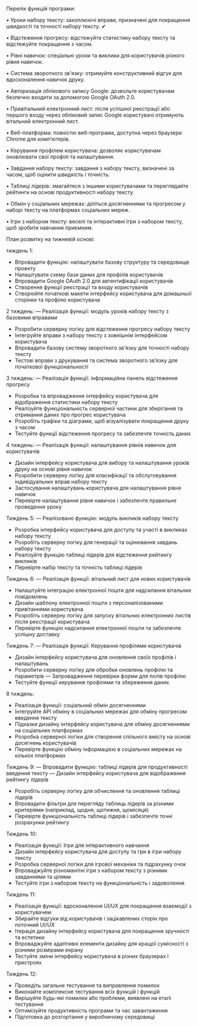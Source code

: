 
Перелік функцій програми:

• Уроки набору тексту: захоплюючі вправи, призначені для покращення швидкості та точності набору тексту.  &#10004;

• Відстеження прогресу: відстежуйте статистику набору тексту та відстежуйте покращення з часом.

• Рівні навичок: спеціальні уроки та виклики для користувачів різного рівня навичок.

• Система зворотного зв'язку: отримуйте конструктивний відгук для вдосконалення навичок друку.

• Авторизація облікового запису Google: дозвольте користувачам безпечно входити за допомогою Google OAuth 2.0.

• Привітальний електронний лист: після успішної реєстрації або першого входу через обліковий запис Google користувачі отримують вітальний електронний лист.

• Веб-платформа: повністю веб-програма, доступна через браузери Chrome для комп’ютерів.

• Керування профілем користувача: дозволяє користувачам оновлювати свої профілі та налаштування.

• Завдання набору тексту: завдання з набору тексту, визначені за часом, щоб оцінити швидкість і точність.

• Таблиці лідерів: змагайтеся з іншими користувачами та переглядайте рейтинги на основі продуктивності набору тексту.

• Обмін у соціальних мережах: діліться досягненнями та прогресом у наборі тексту на платформах соціальних мереж.

• Ігри з набором тексту: веселі та інтерактивні ігри з набором тексту, щоб зробити навчання приємним.

План розвитку на тижневій основі:

тиждень 1:
- Впровадити функцію: налаштувати базову структуру та середовище проекту
- Налаштувати схему бази даних для профілів користувачів
- Впровадити Google OAuth 2.0 для автентифікації користувачів
- Створення функції реєстрації та входу користувачів
- Створюйте початкові макети інтерфейсу користувача для домашньої сторінки та профілю користувача

2 тиждень:
— Реалізація функції: модуль уроків набору тексту з базовими вправами
- Розробити серверну логіку для відстеження прогресу набору тексту
- Інтегруйте вправи з набору тексту з зовнішнім інтерфейсом користувача
- Впровадити базову систему зворотного зв'язку для точності набору тексту
- Тестові вправи з друкування та система зворотного зв’язку для початкової функціональності

3 тиждень:
— Реалізація функції: інформаційна панель відстеження прогресу
- Розробка та впровадження інтерфейсу користувача для відображення статистики набору тексту
- Реалізуйте функціональність серверної частини для зберігання та отримання даних про прогрес користувача
- Розробіть графіки та діаграми, щоб візуалізувати покращення друку з часом
- Тестуйте функції відстеження прогресу та забезпечте точність даних

4 тиждень:
— Реалізація функції: налаштування рівнів навичок для користувачів
- Дизайн інтерфейсу користувача для вибору та налаштування уроків друку на основі рівня навичок
- Розробити серверну логіку для класифікації та обслуговування індивідуальних вправ набору тексту
- Застосування налаштувань користувача для налаштування рівня навичок
- Перевірте налаштування рівня навичок і забезпечте правильне проведення уроку

Тиждень 5:
— Реалізовано функцію: модуль викликів набору тексту
- Розробка інтерфейсу користувача для доступу та участі в викликах набору тексту
- Розробіть серверну логіку для генерації та оцінювання завдань набору тексту
- Реалізуйте функцію таблиці лідерів для відстеження рейтингу викликів
- Перевірте набір тексту та точність таблиці лідерів

Тиждень 6:
— Реалізація функції: вітальний лист для нових користувачів
- Налаштуйте інтеграцію електронної пошти для надсилання вітальних повідомлень
- Дизайн шаблону електронної пошти з персоналізованими привітаннями користувача
- Розробіть серверну логіку для запуску вітальних електронних листів після реєстрації користувача
- Перевірте функцію надсилання електронної пошти та забезпечте успішну доставку

Тиждень 7:
— Реалізація функції: Керування профілями користувачів
- Дизайн інтерфейсу користувача для оновлення своїх профілів і налаштувань
- Розробити серверну логіку для обробки оновлень профілю та параметрів
— Запровадження перевірки форми для полів профілю
- Тестуйте функції керування профілями та збереження даних

8 тиждень:
- Реалізація функції: соціальний обмін досягненнями
- Інтегруйте API обміну в соціальних мережах для обміну прогресом введення тексту
- Підказки дизайну інтерфейсу користувача для обміну досягненнями на соціальних платформах
- Розробка серверної логіки для створення спільного вмісту на основі досягнень користувачів
- Перевірте функцію обміну інформацією в соціальних мережах на кількох платформах

Тиждень 9:
— Впровадити функцію: таблиці лідерів для продуктивності введення тексту
— Дизайн інтерфейсу користувача для відображення рейтингу лідерів
- Розробіть серверну логіку для обчислення та оновлення таблиці лідерів
- Впровадити фільтри для перегляду таблиць лідерів за різними критеріями (наприклад, щодня, щотижня, щомісяця)
- Перевірте функціональність таблиці лідерів і забезпечте точні розрахунки рейтингу

Тиждень 10:
- Реалізація функції: Ігри для інтерактивного навчання
- Дизайн інтерфейсу користувача для доступу та гри в ігри набору тексту
- Розробка серверної логіки для ігрової механіки та підрахунку очок
- Впроваджуйте різноманітні ігри з набором тексту з різними завданнями та цілями
- Тестуйте ігри з набором тексту на функціональність і задоволення

Тиждень 11:
- Реалізація функції: вдосконалення UI/UX для покращення взаємодії з користувачем
- Збирайте відгуки від користувачів і зацікавлених сторін про поточний UI/UX
- Ітерація дизайну інтерфейсу користувача для покращення зручності та естетики
- Впроваджуйте адаптивні елементи дизайну для кращої сумісності з різними розмірами екрану
- Тестуйте зміни інтерфейсу користувача в різних браузерах і пристроях

Тиждень 12:
- Проведіть загальне тестування та виправлення помилок
- Виконайте комплексне тестування всіх функцій і функцій
- Вирішуйте будь-які помилки або проблеми, виявлені на етапі тестування
- Оптимізуйте продуктивність програми та час завантаження
- Підготовка до розгортання у виробничому середовищі
